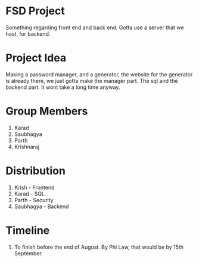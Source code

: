 # FSD Project

Something regarding front end and back end. Gotta use a server that we host, for backend. 

# Project Idea
Making a password manager, and a generator, the website for the generator is already there, we just gotta make the manager part. The sql and the backend part. It wont take a long time anyway. 

# Group Members

1. Karad
2. Saubhagya
3. Parth
4. Krishnaraj

# Distribution

1. Krish - Frontend
2. Karad - SQL
3. Parth - Security
4. Saubhagya - Backend

# Timeline

1. To finish before the end of August. By Phi Law, that would be by 15th September. 